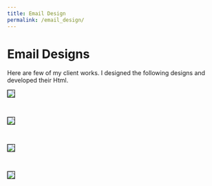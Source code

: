 ```yaml
---
title: Email Design
permalink: /email_design/
---
```


# Email Designs

Here are few of my client works. I designed the following designs and developed their Html.

<p><img src="images/email_newsletter_1.jpg" style="border: 1px solid black;"></p>

<p>&nbsp;</p>

<p><img src="images/email_newsletter_2.jpg" style="border: 1px solid black;"></p>

<p>&nbsp;</p>

<p><img src="images/email_newsletter_3.jpg" style="border: 1px solid black;"></p>

<p>&nbsp;</p>

<p><img src="images/email_newsletter_4.jpg" style="border: 1px solid black;"></p>
